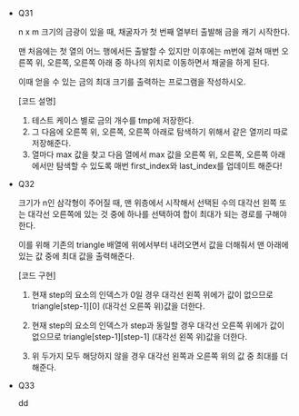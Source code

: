 
* Q31

    n x m 크기의 금광이 있을 때, 채굴자가 첫 번째 열부터 출발해 금을 캐기 시작한다.

    맨 처음에는 첫 열의 어느 행에서든 출발할 수 있지만 이후에는 m번에 걸쳐 매번 오른쪽 위, 오른쪽, 오른쪽 아래 중 하나의 위치로 이동하면서 채굴을 하게 된다.

    이때 얻을 수 있는 금의 최대 크기를 출력하는 프로그램을 작성하시오.

    [코드 설명]

    1. 테스트 케이스 별로 금의 개수를 tmp에 저장한다.
    2. 그 다음에 오른쪽 위, 오른쪽, 오른쪽 아래로 탐색하기 위해서 같은 열끼리 따로 저장해준다.
    3. 열마다 max 값을 찾고 다음 열에서 max 값을 오른쪽 위, 오른쪽, 오른쪽 아래에서만 탐색할 수 있도록 매번 first_index와 last_index를 업데이트 해준다!

* Q32

    크기가 n인 삼각형이 주어질 때, 맨 위층에서 시작해서 선택된 수의 대각선 왼쪽 또는 대각선 오른쪽에 있는 것 중에 하나를 선택하여 합이 최대가 되는 경로를 구해야 한다.

    이를 위해 기존의 triangle 배열에 위에서부터 내려오면서 값을 더해줘서 맨 아래에 있는 값 중에 최대 값을 출력해준다.

    [코드 구현]
    1. 현재 step의 요소의 인덱스가 0일 경우 대각선 왼쪽 위에가 값이 없으므로 triangle[step-1][0] (대각선 오른쪽 위)값을 더한다.

    2. 현재 step의 요소의 인덱스가 step과 동일할 경우 대각선 오른쪽 위에가 값이 없으므로 triangle[step-1][step-1] (대각선 왼쪽 위)값을 더한다.

    3. 위 두가지 모두 해당하지 않을 경우 대각선 왼쪽과 오른쪽 위의 값 중 최대를 더해준다.
    
* Q33

    dd
